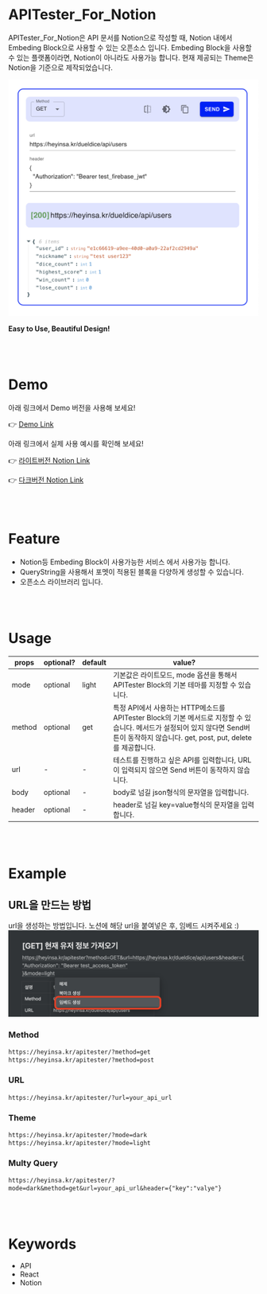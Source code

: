 # APITester_For_Notion

APITester_For_Notion은 API 문서를 Notion으로 작성할 때, Notion 내에서 Embeding Block으로 사용할 수 있는 오픈소스 입니다. Embeding Block을 사용할 수 있는 플랫폼이라면, Notion이 아니라도 사용가능 합니다. 현재 제공되는 Theme은 Notion을 기준으로 제작되었습니다.

![demoimage](./asset/light.png)

**Easy to Use, Beautiful Design!**

</br>
</br>

# Demo

아래 링크에서 Demo 버전을 사용해 보세요!

👉 [Demo Link](https://heyinsa.kr/apitester?method=GET&url=https://heyinsa.kr/dueldice/api/users&header=%7B%0A%20%20%22Authorization%22:%20%22Bearer%20test_firebase_jwt%22%0A%7D&mode=light&present=)

아래 링크에서 실제 사용 예시를 확인해 보세요!

👉 [라이트버전 Notion Link](https://80000coding.notion.site/DDIP-API-v1-631226749606492ea2a039d72b6eb0ee)

👉 [다크버전 Notion Link](https://80000coding.oopy.io/2ec8c06a-4ac4-4b3e-854a-d42ec9c39f20)


</br>
</br>

# Feature

- Notion등 Embeding Block이 사용가능한 서비스 에서 사용가능 합니다.
- QueryString을 사용해서 포멧이 적용된 블록을 다양하게 생성할 수 있습니다.
- 오픈소스 라이브러리 입니다.

</br>
</br>

# Usage

| props  | optional? | default | value?                                                                                                                                                                                  |
| ------ | --------- | ------- | --------------------------------------------------------------------------------------------------------------------------------------------------------------------------------------- |
| mode   | optional  | light   | 기본값은 라이트모드, mode 옵션을 통해서 APITester Block의 기본 테마를 지정할 수 있습니다.                                                                                               |
| method | optional  | get     | 특정 API에서 사용하는 HTTP메소드를 APITester Block의 기본 메서드로 지정할 수 있습니다. 메서드가 설정되어 있지 않다면 Send버튼이 동작하지 않습니다. get, post, put, delete를 제공합니다. |
| url    | -         | -       | 테스트를 진행하고 싶은 API를 입력합니다, URL이 입력되지 않으면 Send 버튼이 동작하지 않습니다.                                                                                           |
| body   | optional  | -       | body로 넘길 json형식의 문자열을 입력합니다.                                                                                                                                             |
| header | optional  | -       | header로 넘길 key=value형식의 문자열을 입력합니다.                                                                                                                                      |

</br>
</br>

# Example

## URL을 만드는 방법

url을 생성하는 방법입니다. 노션에 해당 url을 붙여넣은 후, 임베드 시켜주세요 :)
![example](./asset/example.png)

### Method

```text
https://heyinsa.kr/apitester/?method=get
https://heyinsa.kr/apitester/?method=post
```

### URL

```
https://heyinsa.kr/apitester/?url=your_api_url
```

### Theme

```
https://heyinsa.kr/apitester/?mode=dark
https://heyinsa.kr/apitester/?mode=light
```

### Multy Query

```
https://heyinsa.kr/apitester/?mode=dark&method=get&url=your_api_url&header={"key":"valye"}
```

</br>
</br>

# Keywords

- API
- React
- Notion

